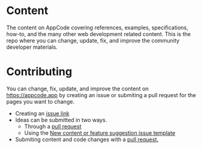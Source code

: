 # Content
The content on AppCode covering references, examples, specifications, how-to, and the many other web development related content. This is the repo where you can change, update, fix, and improve the community developer materials.

# Contributing

You can change, fix, update, and improve the content on https://appcode.app by creating an issue or submiting a pull request for the pages you want to change. 

- Creating an [issue link](https://github.com/Expoverse/content/issues/new?assignees=&labels=&template=content-bug.yml)
- Ideas can be submitted in two ways.
  - Through a [pull request](https://github.com/Expoverse/content/pulls)
  - Using the [New content or feature suggestion issue template](https://github.com/Expoverse/content/issues/new?assignees=&labels=proposal&template=content-or-feature-suggestion.yml&title=Enter+your+proposal+here)
- Submiting content and code changes with a [pull request.](https://github.com/Expoverse/content/pulls)  
